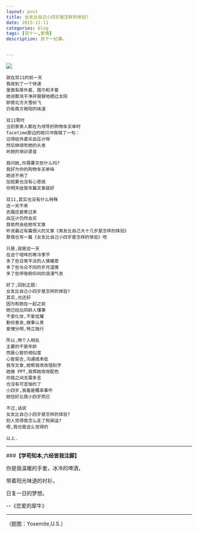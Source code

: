 ```yaml
---
layout: post
title: 女友比自己小四岁是怎样的体验?
date: 2015-11-11
categories: blog
tags: [双十一,爱情]
description: 双十一纪事。


---
```


![](http://cnfeat.qiniudn.com/Yosemite,%20U.S..jpg)

````
就在双11的前一天
我收到了一个快递
里面有厚外套、围巾和手套
她说都洗干净并狠狠地晒过太阳
即使北方大雪纷飞
仍有南方艳阳的味道
 
双11零时
当别家男人都在为领导的购物车买单时
facetime那边的她只冲我喊了一句：
记得给外婆买血压计呀
然后继续吹她的头发
听她的培训录音
 
我问她,你需要买些什么吗?
我好为你的购物车买单嘛
她说不用了
加班累也没有心思挑
你明天给我写篇文章就好
 
双11,其实也没有什么特殊
这一天不来
衣服还是寄过来
血压计仍然会买
我依然会给她写文章
听说最近有篇很火的文章《男友比自己大十几岁是怎样的体验》
那我也写一篇《女友比自己小四岁是怎样的体验》吧
 
只是,就是这一天
在这个喧哗的寒冷季节
多了些日常平淡的人情暖意
多了些与众不同的岁月温情
多了些呼吸俯仰间的浪漫气息
 
好了,回到正题:
女友比自己小四岁是怎样的体验?
其实,也还好
因为和她在一起之前
她已经比同龄人懂事
不爱化妆,不爱炫耀
勤俭善良,做事认真
爱憎分明,特立独行
 
所以,两个人相处
主要的不是年龄
而是心智的相似度
心智契合,沟通成本低
我写文章,她帮我改改错别字
她做 PPT,我帮她改改配色
你我之间无需多言
也没有可苦恼的了
小四岁,我看是概率事件
她恰好比我小四岁而已

不过,话说
女友比自己小四岁是怎样的体验?
别人觉得我怎么走了狗屎运?
嗯,我也是这么觉得的

以上.

````






----

###**【学苟知本,六经皆我注脚】**


你是我温暖的手套，冰冷的啤酒，

带着阳光味道的衬衫，

日复一日的梦想。

--《恋爱的犀牛》



----


（题图：Yosemite,U.S.）
